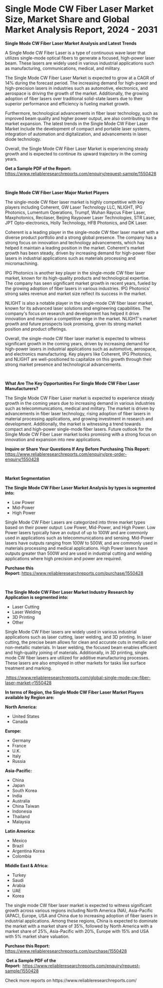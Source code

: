 <p><h1>Single Mode CW Fiber Laser Market Size, Market Share and Global Market Analysis Report, 2024 - 2031</h1></p><p><strong>Single Mode CW Fiber Laser Market Analysis and Latest Trends</strong></p>
<p><p>A Single Mode CW Fiber Laser is a type of continuous wave laser that utilizes single-mode optical fibers to generate a focused, high-power laser beam. These lasers are widely used in various industrial applications such as manufacturing, communications, medical, and military.</p><p>The Single Mode CW Fiber Laser Market is expected to grow at a CAGR of 14% during the forecast period. The increasing demand for high-power and high-precision lasers in industries such as automotive, electronics, and aerospace is driving the growth of the market. Additionally, the growing adoption of fiber lasers over traditional solid-state lasers due to their superior performance and efficiency is fueling market growth.</p><p>Furthermore, technological advancements in fiber laser technology, such as improved beam quality and higher power output, are also contributing to the market expansion. The latest trends in the Single Mode CW Fiber Laser Market include the development of compact and portable laser systems, integration of automation and digitalization, and advancements in laser diode technology.</p><p>Overall, the Single Mode CW Fiber Laser Market is experiencing steady growth and is expected to continue its upward trajectory in the coming years.</p></p>
<p><strong>Get a Sample PDF of the Report:&nbsp;</strong> <a href="https://www.reliableresearchreports.com/enquiry/request-sample/1550428">https://www.reliableresearchreports.com/enquiry/request-sample/1550428</a></p>
<p>&nbsp;</p>
<p><strong>Single Mode CW Fiber Laser Major Market Players</strong></p>
<p><p>The single-mode CW fiber laser market is highly competitive with key players including Coherent, GW Laser Technology LLC, NLIGHT, IPG Photonics, Lumentum Operations, Trumpf, Wuhan Raycus Fiber Laser, Maxphotonics, Recilaser, Beijing Raypower Laser Technologies, STR Laser, JPT Opto-electronics, Holly Technology, HFB Photonics, and DK Laser.</p><p>Coherent is a leading player in the single-mode CW fiber laser market with a diverse product portfolio and a strong global presence. The company has a strong focus on innovation and technology advancements, which has helped it maintain a leading position in the market. Coherent's market growth has been steady, driven by increasing demand for high-power fiber lasers in industrial applications such as materials processing and micromachining.</p><p>IPG Photonics is another key player in the single-mode CW fiber laser market, known for its high-quality products and technological expertise. The company has seen significant market growth in recent years, fueled by the growing adoption of fiber lasers in various industries. IPG Photonics' strong sales revenue and market size reflect its success in the market.</p><p>NLIGHT is also a notable player in the single-mode CW fiber laser market, known for its advanced laser solutions and engineering capabilities. The company's focus on research and development has helped it drive innovation and maintain a competitive edge in the market. NLIGHT's market growth and future prospects look promising, given its strong market position and product offerings.</p><p>Overall, the single-mode CW fiber laser market is expected to witness significant growth in the coming years, driven by increasing demand for high-power lasers in industrial applications such as automotive, aerospace, and electronics manufacturing. Key players like Coherent, IPG Photonics, and NLIGHT are well-positioned to capitalize on this growth through their strong market presence and technological advancements.</p></p>
<p>&nbsp;</p>
<p><strong>What Are The Key Opportunities For Single Mode CW Fiber Laser Manufacturers?</strong></p>
<p><p>The Single Mode CW Fiber Laser market is expected to experience steady growth in the coming years due to increasing demand in various industries such as telecommunications, medical and military. The market is driven by advancements in fiber laser technology, rising adoption of fiber lasers in material processing applications, and growing investment in research and development. Additionally, the market is witnessing a trend towards compact and high-power single-mode fiber lasers. Future outlook for the Single Mode CW Fiber Laser market looks promising with a strong focus on innovation and expansion into new applications.</p></p>
<p><strong>Inquire or Share Your Questions If Any Before Purchasing This Report:</strong> <a href="https://www.reliableresearchreports.com/enquiry/pre-order-enquiry/1550428">https://www.reliableresearchreports.com/enquiry/pre-order-enquiry/1550428</a></p>
<p>&nbsp;</p>
<p><strong>Market Segmentation</strong></p>
<p><strong>The Single Mode CW Fiber Laser Market Analysis by types is segmented into:</strong></p>
<p><ul><li>Low Power</li><li>Mid-Power</li><li>High Power</li></ul></p>
<p><p>Single Mode CW Fiber Lasers are categorized into three market types based on their power output: Low Power, Mid-Power, and High Power. Low Power lasers typically have an output of up to 100W and are commonly used in applications such as telecommunications and sensing. Mid-Power lasers have outputs ranging from 100W to 500W, and are commonly used in materials processing and medical applications. High Power lasers have outputs greater than 500W and are used in industrial cutting and welding applications where high precision and power are required.</p></p>
<p><strong>Purchase this Report:&nbsp;</strong><a href="https://www.reliableresearchreports.com/purchase/1550428">https://www.reliableresearchreports.com/purchase/1550428</a></p>
<p>&nbsp;</p>
<p><strong>The Single Mode CW Fiber Laser Market Industry Research by Application is segmented into:</strong></p>
<p><ul><li>Laser Cutting</li><li>Laser Welding</li><li>3D Printing</li><li>Other</li></ul></p>
<p><p>Single Mode CW Fiber lasers are widely used in various industrial applications such as laser cutting, laser welding, and 3D printing. In laser cutting, the precise beam allows for clean and accurate cuts in metallic and non-metallic materials. In laser welding, the focused beam enables efficient and high-quality joining of materials. Additionally, in 3D printing, single mode CW fiber lasers are utilized for additive manufacturing processes. These lasers are also employed in other markets for tasks like surface treatment and marking.</p></p>
<p><a href="https://www.reliableresearchreports.com/global-single-mode-cw-fiber-laser-market-r1550428">&nbsp;https://www.reliableresearchreports.com/global-single-mode-cw-fiber-laser-market-r1550428</a></p>
<p><strong>In terms of Region, the Single Mode CW Fiber Laser Market Players available by Region are:</strong></p>
<p>
    <p> <strong> North America: </strong>
        <ul>
            <li>United States</li>
            <li>Canada</li>
        </ul>
        </p> 
    <p> <strong> Europe: </strong>
        <ul>
            <li>Germany</li>
            <li>France</li>
            <li>U.K.</li>
            <li>Italy</li>
            <li>Russia</li>
        </ul>
        </p> 
    <p> <strong> Asia-Pacific: </strong>
        <ul>
            <li>China</li>
            <li>Japan</li>
            <li>South Korea</li>
            <li>India</li>
            <li>Australia</li>
            <li>China Taiwan</li>
            <li>Indonesia</li>
            <li>Thailand</li>
            <li>Malaysia</li>
        </ul>
        </p> 
    <p> <strong> Latin America: </strong>
        <ul>
            <li>Mexico</li>
            <li>Brazil</li>
            <li>Argentina Korea</li>
            <li>Colombia</li>
        </ul>
        </p> 
    <p> <strong> Middle East & Africa: </strong>
        <ul>
            <li>Turkey</li>
            <li>Saudi</li>
            <li>Arabia</li>
            <li>UAE</li>
            <li>Korea</li>
        </ul>
    </p>
    </p>
<p><p>The single mode CW fiber laser market is expected to witness significant growth across various regions including North America (NA), Asia-Pacific (APAC), Europe, USA and China due to increasing adoption of fiber lasers in industrial applications. Among these regions, China is expected to dominate the market with a market share of 35%, followed by North America with a market share of 25%, Asia-Pacific with 20%, Europe with 15% and USA with 5% market share valuation.</p></p>
<p><strong>Purchase this Report: </strong><a href="https://www.reliableresearchreports.com/purchase/1550428">https://www.reliableresearchreports.com/purchase/1550428</a></p>
<p>&nbsp;<strong>Get a Sample PDF of the Report:&nbsp;&nbsp;</strong><a href="https://www.reliableresearchreports.com/enquiry/request-sample/1550428">https://www.reliableresearchreports.com/enquiry/request-sample/1550428</a></p>
<p><strong></strong></p>
<p>Check more reports on https://www.reliableresearchreports.com/</p>